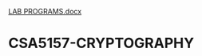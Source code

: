 [LAB PROGRAMS.docx](https://github.com/ATHURUTHARUN/CSA5157-CRYPTOGRAPHY/files/9622125/LAB.PROGRAMS.docx)
# CSA5157-CRYPTOGRAPHY
